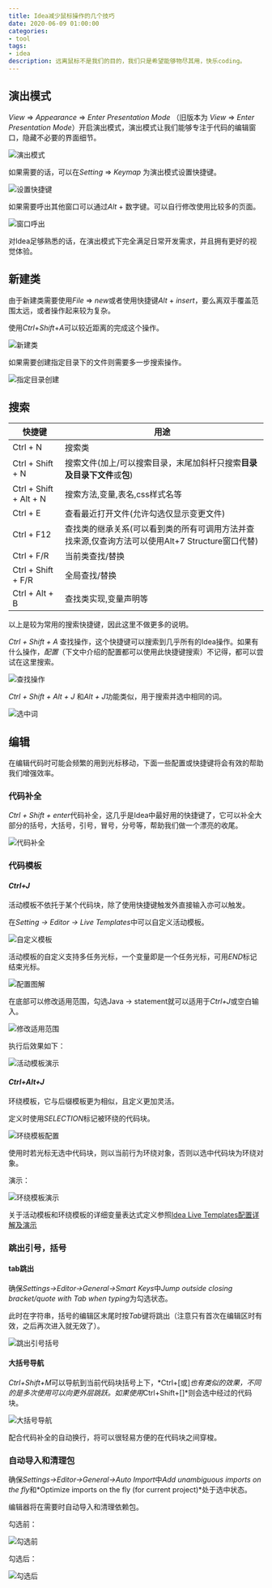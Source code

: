 ```yaml
---
title: Idea减少鼠标操作的几个技巧
date: 2020-06-09 01:00:00
categories: 
- tool
tags:
- idea
description: 远离鼠标不是我们的目的，我们只是希望能够物尽其用，快乐coding。
---
```

## 演出模式

*View* => *Appearance* => *Enter Presentation Mode* （旧版本为 *View* => *Enter Presentation Mode*）开启演出模式，演出模式让我们能够专注于代码的编辑窗口，隐藏不必要的界面细节。

![演出模式](https://gitee.com/gonghs/image/raw/master/img/20200605101514.png)

如果需要的话，可以在*Setting* => *Keymap* 为演出模式设置快捷键。

![设置快捷键](https://gitee.com/gonghs/image/raw/master/img/20200605101601.png)

如果需要呼出其他窗口可以通过*Alt* + 数字键。可以自行修改使用比较多的页面。

![窗口呼出](https://gitee.com/gonghs/image/raw/master/img/20200609021334.gif)

对Idea足够熟悉的话，在演出模式下完全满足日常开发需求，并且拥有更好的视觉体验。

## 新建类

由于新建类需要使用*File* => *new*或者使用快捷键*Alt* + *insert*，要么离双手覆盖范围太远，或者操作起来较为复杂。

使用*Ctrl*+*Shift*+*A*可以较近距离的完成这个操作。

![新建类](https://gitee.com/gonghs/image/raw/master/img/20200609020216.gif)

如果需要创建指定目录下的文件则需要多一步搜索操作。

![指定目录创建](https://gitee.com/gonghs/image/raw/master/img/20200609020918.gif)

## 搜索

| 快捷键                 | 用途                                                         |
| ---------------------- | ------------------------------------------------------------ |
| Ctrl + N               | 搜索类                                                       |
| Ctrl + Shift + N       | 搜索文件(加上/可以搜索目录，末尾加斜杆只搜索**目录及目录下文件**或**包**) |
| Ctrl + Shift + Alt + N | 搜索方法,变量,表名,css样式名等                               |
| Ctrl + E               | 查看最近打开文件(允许勾选仅显示变更文件)                     |
| Ctrl + F12             | 查找类的继承关系(可以看到类的所有可调用方法并查找来源,仅查询方法可以使用Alt+7 Structure窗口代替) |
| Ctrl + F/R             | 当前类查找/替换                                              |
| Ctrl + Shift + F/R     | 全局查找/替换                                                |
| Ctrl + Alt + B         | 查找类实现,变量声明等                                        |

以上是较为常用的搜索快捷键，因此这里不做更多的说明。

*Ctrl + Shift + A* 查找操作，这个快捷键可以搜索到几乎所有的Idea操作。如果有什么操作，*配置*（下文中介绍的配置都可以使用此快捷键搜索）不记得，都可以尝试在这里搜索。

![查找操作](https://gitee.com/gonghs/image/raw/master/img/20200609015436.gif)

*Ctrl + Shift + Alt + J* 和*Alt + J*功能类似，用于搜索并选中相同的词。

![选中词](https://gitee.com/gonghs/image/raw/master/img/20200609015640.gif)

## 编辑

在编辑代码时可能会频繁的用到光标移动，下面一些配置或快捷键将会有效的帮助我们增强效率。

### 代码补全

*Ctrl + Shift + enter*代码补全，这几乎是Idea中最好用的快捷键了，它可以补全大部分的括号，大括号，引号，冒号，分号等，帮助我们做一个漂亮的收尾。

![代码补全](https://gitee.com/gonghs/image/raw/master/img/20200609014643.gif)

### 代码模板

#### *Ctrl+J*

活动模板不依托于某个代码块，除了使用快捷键触发外直接输入亦可以触发。

在*Setting -> Editor -> Live Templates*中可以自定义活动模板。

![自定义模板](https://gitee.com/gonghs/image/raw/master/img/20200605101236.png)

活动模板的自定义支持多任务光标，一个变量即是一个任务光标，可用$END$标记结束光标。

![配置图解](https://gitee.com/gonghs/image/raw/master/img/20200605101246.png)

在底部可以修改适用范围，勾选Java -> statement就可以适用于*Ctrl+J*或空白输入。

![修改适用范围](https://gitee.com/gonghs/image/raw/master/img/20200606213520.png)

执行后效果如下：

![活动模板演示](https://gitee.com/gonghs/image/raw/master/img/20200606213032.gif)

#### *Ctrl+Alt+J*

环绕模板，它与后缀模板更为相似，且定义更加灵活。

定义时使用$SELECTION$标记被环绕的代码块。

![环绕模板配置](https://gitee.com/gonghs/image/raw/master/img/20200606214320.png)

使用时若光标无选中代码块，则以当前行为环绕对象，否则以选中代码块为环绕对象。

演示：

![环绕模板演示](https://gitee.com/gonghs/image/raw/master/img/20200606214736.gif)

关于活动模板和环绕模板的详细变量表达式定义参照[Idea Live Templates配置详解及演示]()

### 跳出引号，括号

#### tab跳出

确保*Settings->Editor->General->Smart Keys*中*Jump outside closing bracket/quote with Tab when typing*为勾选状态。

此时在字符串，括号的编辑区末尾时按*Tab*键将跳出（注意只有首次在编辑区时有效，之后再次进入就无效了）。

![跳出引号括号](https://gitee.com/gonghs/image/raw/master/img/20200608230600.gif)

#### 大括号导航

*Ctrl+Shift+M*可以导航到当前代码块括号上下，*Ctrl+[或]*也有类似的效果，不同的是多次使用可以向更外层跳跃。如果使用*Ctrl+Shift+[]*则会选中经过的代码块。

![大括号导航](https://gitee.com/gonghs/image/raw/master/img/20200608233104.gif)

配合代码补全的自动换行，将可以很轻易方便的在代码块之间穿梭。

### 自动导入和清理包

确保*Settings->Editor->General->Auto Import*中*Add unambiguous imports on the fly*和*Optimize imports on the fly (for current project)*处于选中状态。

编辑器将在需要时自动导入和清理依赖包。

勾选前：

![勾选前](https://gitee.com/gonghs/image/raw/master/img/20200609012915.gif)

勾选后：

![勾选后](https://gitee.com/gonghs/image/raw/master/img/20200609002051.gif)